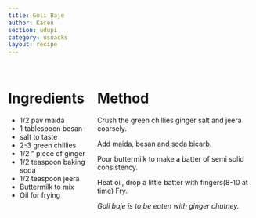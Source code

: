 ```yaml
---
title: Goli Baje
author: Karen
section: udupi
category: usnacks
layout: recipe
---
```


<br>
<div class='columns'> <div class='column is-one-third p-3' markdown='1'>

# Ingredients

* 1/2 pav maida
* 1 tablespoon besan
* salt to taste
* 2-3 green chillies
* 1/2 ” piece of ginger
* 1/2 teaspoon baking soda
* 1/2 teaspoon jeera
* Buttermilk to mix
* Oil for frying

</div> <div class='column is-two-thirds p-3' markdown='1'>

# Method

Crush the green chillies ginger salt and jeera coarsely.

Add maida, besan and soda bicarb.

Pour buttermilk to make a batter of semi solid consistency.

Heat oil, drop a little batter with fingers(8-10 at time) Fry.

_Goli baje is to be eaten with ginger chutney._
 



</div> </div>